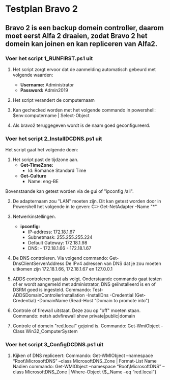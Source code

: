 ﻿# **Testplan Bravo 2**

## Bravo 2 is een backup domein controller, daarom moet eerst Alfa 2 draaien, zodat Bravo 2 het domein kan joinen en kan repliceren van Alfa2.

### Voer het script 1_RUNFIRST.ps1 uit

1. Het script zorgt ervoor dat de aanmelding automatisch gebeurd met volgende waarden:
    - **Username:** Administrator
    - **Password:** Admin2019

2. Het script verandert de computernaam
3. Kan gechecked worden met het volgende commando in powershell: $env:computername | Select-Object
4. Als bravo2 teruggegeven wordt is de naam goed geconfigureerd.

### Voer het script 2_InstallDCDNS.ps1 uit

Het script gaat het volgende doen:

1. Het script past de tijdzone aan. 
    - **Get-TimeZone:**
        - Id: Romance Standard Time
    - **Get-Culture**
        - Name: eng-BE       
        
Bovenstaande kan getest worden via de gui of "ipconfig /all".

2. De adapternaam zou "LAN" moeten zijn. Dit kan getest worden door in Powershell het volgende in te geven: C:\> Get-NetAdapter -Name "*"

3. Netwerkinstellingen. 
    - **ipconfig:**
        - IP-address: 172.18.1.67
        - Subnetmask: 255.255.255.224
        - Default Gateway: 172.18.1.98
        - DNS: - 172.18.1.66
               - 172.18.1.67
 
 4. De DNS controleren. 
    Via volgend commando: Get-DnsClientServerAddress
    De IPv4 adressen van DNS dat je zou moeten uitkomen zijn 172.18.1.66, 172.18.1.67 en 127.0.0.1
 
 5. ADDS controleren gaat als volgt. Onderstaande commando gaat testen of er wordt aangemeld met administrator, DNS geïnstalleerd is en of DSRM goed is ingesteld. 
    Commando: Test-ADDSDomainControllerInstallation -InstallDns -Credential (Get-Credential) -DomainName (Read-Host "Domain to promote into")
 
 6. Controle of firewall uitstaat. Deze zou op "off" moeten staan.
    Commando: netsh advfirewall show private|public|domain
 
 7. Controle of domein "red.local" gejoind is.
    Commando: Get-WmiObject -Class Win32_ComputerSystem

###  Voer het script 3_ConfigDCDNS.ps1 uit
1. Kijken of DNS repliceert:
   Commando: Get-WMIObject –namespace “Root\MicrosoftDNS” –class MicrosoftDNS_Zone | Format-List Name
   Nadien commando: Get-WMIObject –namespace “Root\MicrosoftDNS” –class MicrosoftDNS_Zone | Where-Object {$_.Name –eq “red.local”}
